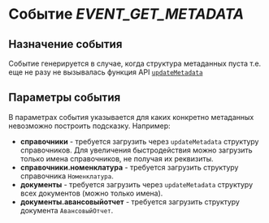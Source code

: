 # Событие *EVENT_GET_METADATA*
## Назначение события
Событие генерируется в случае, когда структура метаданных пуста т.е. еще не разу не вызывалась функция API [`updateMetadata`](update_metadata.md)

## Параметры события
В параметрах события указывается для каких конкретно метаданных невозможно построить подсказку.
Например:
* **справочники** - требуется загрузить через `updateMetadata` структуру справочников. Для увеличения быстродействия можно загрузить только имена справочников, не получая их реквизиты.
* **справочники.номенклатура** - требуется загрузить структуру справочника `Номенклатура`.
* **документы** - требуется загрузить через `updateMetadata` структуру всех документов (можно только имена).
* **документы.авансовыйотчет** - требуется загрузить структуру документа `АвансовыйОтчет`.